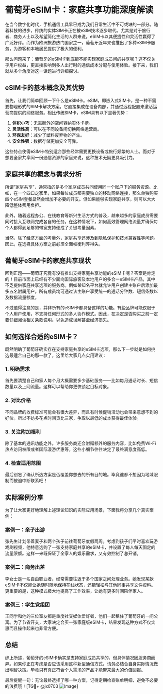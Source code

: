 # 葡萄牙eSIM卡：家庭共享功能深度解读

在当今数字化时代，手机通信工具早已成为我们日常生活中不可或缺的一部分。随着科技的进步，传统的实体SIM卡正在被eSIM技术逐步取代。尤其是对于旅行者、商务人士以及希望简化生活的人群来说，eSIM卡以其便捷性和灵活性赢得了广泛好评。而作为欧洲旅游热门国家之一，葡萄牙近年来也推出了多种eSIM卡服务，为游客和本地居民提供了极大的便利。

那么问题来了：葡萄牙的eSIM卡到底能不能实现家庭成员间的共享呢？这不仅关乎用户权益，更直接影响到多人出行时的通信成本分配与使用体验。接下来，我们就从多个角度对这一话题进行详细探讨。

## eSIM卡的基本概念及其优势

首先，让我们简单回顾一下什么是eSIM卡。eSIM，即嵌入式SIM卡，是一种不需要物理形式的SIM卡解决方案。它直接集成在设备内部，并通过远程配置来激活运营商提供的网络服务。相比传统SIM卡，eSIM具有以下显著优势：

1. **体积小巧**：无需额外的空间容纳实体卡槽。
2. **灵活性高**：可以在不同设备间切换网络运营商。
3. **环保友好**：减少了塑料废弃物的产生。
4. **安全性强**：数据存储更加安全可靠。

这些特点使得eSIM卡特别适合那些经常需要更换设备或旅行频繁的人士。而对于想要全家共享同一份通信资源的家庭来说，这种技术无疑更具吸引力。

## 家庭共享的概念与需求分析

所谓“家庭共享”，通常指的是多个家庭成员共同使用同一个账户下的服务资源。比如，在一个四口之家里，如果每位成员都需要独立的移动网络连接，那么单独购买四个eSIM套餐显然会增加不必要的开支。但如果能够实现家庭共享，则可以大大降低整体费用负担。

此外，随着远程办公、在线教育等新兴生活方式的普及，越来越多的家庭成员需要同时接入互联网完成各自的任务。在这种情况下，如何高效管理网络流量并确保每个人都得到足够的带宽支持便成了关键考量因素。

当然，除了经济方面的考量外，家庭共享还涉及到隐私保护和技术兼容性等问题。因此，在选择具体方案之前必须全面权衡利弊得失。

## 葡萄牙eSIM卡的家庭共享现状

回到正题——葡萄牙究竟有没有推出支持家庭共享功能的eSIM卡呢？答案是肯定的！目前市面上已经有不少面向国际旅客及本地用户的多合一eSIM卡产品，其中不乏提供家庭共享选项的服务商。例如某知名平台就允许用户创建主账户后添加最多五名附属用户，所有成员均可通过该主账户享受统一的通话分钟数、短信条数以及数据流量额度。

不过值得注意的是，并非所有的eSIM卡都具备这样的功能。有些品牌可能仅限于个人用户使用，不支持任何形式的多人协作模式。因此，在决定是否购买之前一定要仔细阅读相关条款说明，以免造成误解甚至经济损失。

## 如何选择合适的eSIM卡？

既然明确了葡萄牙确实存在支持家庭共享的eSIM卡选项，那么下一步就是如何挑选最适合自己的那一款了。这里给大家几点实用建议：

### 1. 明确需求
首先要清楚自己和家人每个月大概需要多少基础服务——比如每月通话时长、短信数量以及上网流量。这样可以帮助你更快锁定目标对象。

### 2. 对比价格
不同品牌的收费标准可能会有很大差异，而且有时候促销活动也会带来意想不到的好价。所以不妨多花点时间货比三家，争取以最低的成本获得最佳体验。

### 3. 关注附加福利
除了基本的通讯功能之外，许多服务商还会附赠额外的服务内容，比如免费Wi-Fi热点访问权限或者国际漫游优惠等。这些小细节往往决定了最终满意度高低。

### 4. 检查适用范围
最后别忘了确认所选方案是否覆盖你想去的所有目的地。毕竟谁都不想因为地域限制而被迫中断联系吧！

## 实际案例分享

为了让大家更好地理解上述理论知识的实际应用场景，下面我将分享几个真实案例：

### 案例一：亲子出游
张先生计划带着妻子和两个孩子前往葡萄牙度假两周。考虑到孩子们平时喜欢玩游戏刷视频，他特意选购了一张支持家庭共享的eSIM卡，并设置了每人每天固定的流量限额。这样一来既保证了全家人的娱乐需求，又有效控制了总开销。

### 案例二：商务出差
李女士是一名自由职业者，经常需要往返于多个国家之间处理业务。她发现某款eSIM卡不仅能让她随时随地保持在线状态，还能轻松与其他同事共享文件资料。更重要的是，这种模式极大地提高了工作效率，让她有更多时间陪伴家人。

### 案例三：学生党组团
王同学和他的三位室友都是重度社交媒体爱好者，他们一起租住了葡萄牙的一间公寓。为了节省开支，大家决定合买一张家庭版eSIM卡，结果发现这种方式不仅实惠而且操作起来也非常方便。

## 总结

综上所述，葡萄牙的eSIM卡确实是支持家庭成员共享的，但具体情况因服务商而异。如果你正在考虑是否应该采用这种新型通信方式，请务必结合自身实际情况做出明智决策。毕竟只有真正符合个人需求的产品才能带来最大的价值回报。

最后提醒一句：无论最终选择了哪一种方案，记得定期检查账单明细，避免不必要的浪费哦！[TG💪+ @jx0703 ![Image](https://github.com/user-attachments/assets/dbca1d08-cadb-493c-b0ec-ad6f7a83f270)]